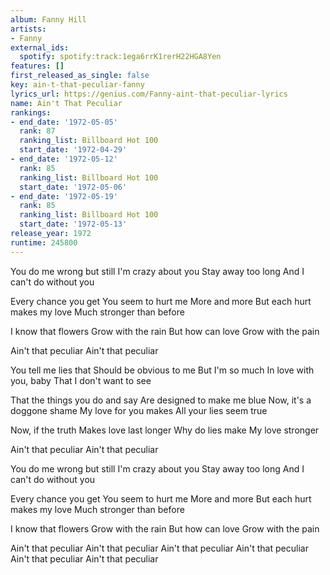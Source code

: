 ```yaml
---
album: Fanny Hill
artists:
- Fanny
external_ids:
  spotify: spotify:track:1ega6rrK1rerH22HGA8Yen
features: []
first_released_as_single: false
key: ain-t-that-peculiar-fanny
lyrics_url: https://genius.com/Fanny-aint-that-peculiar-lyrics
name: Ain't That Peculiar
rankings:
- end_date: '1972-05-05'
  rank: 87
  ranking_list: Billboard Hot 100
  start_date: '1972-04-29'
- end_date: '1972-05-12'
  rank: 85
  ranking_list: Billboard Hot 100
  start_date: '1972-05-06'
- end_date: '1972-05-19'
  rank: 85
  ranking_list: Billboard Hot 100
  start_date: '1972-05-13'
release_year: 1972
runtime: 245800
---
```

You do me wrong but still
I'm crazy about you
Stay away too long
And I can't do without you

Every chance you get
You seem to hurt me
More and more
But each hurt makes my love
Much stronger than before

I know that flowers
Grow with the rain
But how can love
Grow with the pain

Ain't that peculiar
Ain't that peculiar

You tell me lies that
Should be obvious to me
But I'm so much
In love with you, baby
That I don't want to see

That the things you do and say
Are designed to make me blue
Now, it's a doggone shame
My love for you makes
All your lies seem true

Now, if the truth
Makes love last longer
Why do lies make
My love stronger

Ain't that peculiar
Ain't that peculiar

You do me wrong but still
I'm crazy about you
Stay away too long
And I can't do without you

Every chance you get
You seem to hurt me
More and more
But each hurt makes my love
Much stronger than before

I know that flowers
Grow with the rain
But how can love
Grow with the pain

Ain't that peculiar
Ain't that peculiar
Ain't that peculiar
Ain't that peculiar
Ain't that peculiar
Ain't that peculiar
